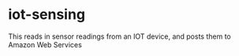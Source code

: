 # iot-sensing
This reads in sensor readings from an IOT device, and posts them to Amazon Web Services
